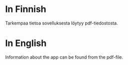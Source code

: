 # In Finnish
Tarkempaa tietoa sovelluksesta löytyy pdf-tiedostosta. 
# In English
Information about the app can be found from the pdf-file.
